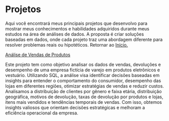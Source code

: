 # Projetos
Aqui você encontrará meus principais projetos que desenvolvo para mostrar meus conhecimentos e habilidades adquiridos durante meus estudos na área de análises de dados.
A proposta é criar soluções baseadas em dados, onde cada projeto traz uma abordagem diferente para resolver problemas reais ou hipotéticos. Retornar ao [Início.](https://github.com/DuduTrindade/Portifolio?tab=readme-ov-file#-projetos)


[Análise de Vendas de Produtos](https://github.com/DuduTrindade/Portifolio/tree/main/Projetos/Projeto%2001%20-%20An%C3%A1lise%20de%20Vendas)

Este projeto tem como objetivo analisar os dados de vendas, devoluções e desempenho de uma empresa fictícia de varejo em produtos eletrônicos e vestuário. Utilizando SQL, a análise visa identificar decisões baseadas em insights para entender o comportamento do consumidor, desempenho das lojas em diferentes regiões, otimizar estratégias de vendas e reduzir custos. Analisamos a distribuição de clientes por gênero e faixa etária, distribuição geográfica, motivos de devolução, taxas de devolução por produtos e lojas, itens mais vendidos e tendências temporais de vendas. Com isso, obtemos insights valiosos que orientam decisões estratégicas e melhoram a eficiência operacional da empresa.























